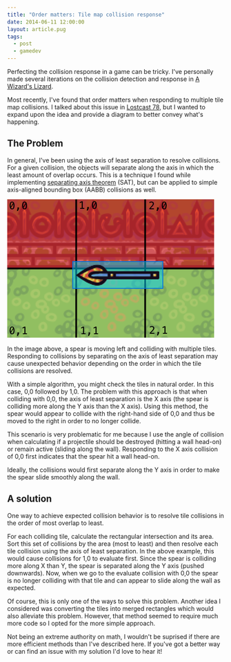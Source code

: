 ```yaml
---
title: "Order matters: Tile map collision response"
date: 2014-06-11 12:00:00
layout: article.pug
tags:
  - post
  - gamedev
---
```


Perfecting the collision response in a game can be tricky. I've personally made several iterations on the collision detection and response in [A Wizard's Lizard][1].

Most recently, I've found that order matters when responding to multiple tile map collisions. I talked about this issue in [Lostcast 78][2], but I wanted to expand upon the idea and provide a diagram to better convey what's happening.

## The Problem

In general, I've been using the axis of least separation to resolve collisions. For a given collision, the objects will separate along the axis in which the least amount of overlap occurs. This is a technique I found while implementing [separating axis theorem][3] (SAT), but can be applied to simple axis-aligned bounding box (AABB) collisions as well.

![Diagram of a spear colliding with multiple tiles][4]

In the image above, a spear is moving left and colliding with multiple tiles. Responding to collisions by separating on the axis of least separation may cause unexpected behavior depending on the order in which the tile collisions are resolved.

With a simple algorithm, you might check the tiles in natural order. In this case, 0,0 followed by 1,0. The problem with this approach is that when colliding with 0,0, the axis of least separation is the X axis (the spear is colliding more along the Y axis than the X axis). Using this method, the spear would appear to collide with the right-hand side of 0,0 and thus be moved to the right in order to no longer collide.

This scenario is very problematic for me because I use the angle of collision when calculating if a projectile should be destroyed (hitting a wall head-on) or remain active (sliding along the wall). Responding to the X axis collision of 0,0 first indicates that the spear hit a wall head-on.

Ideally, the collisions would first separate along the Y axis in order to make the spear slide smoothly along the wall.

## A solution

One way to achieve expected collision behavior is to resolve tile collisions in the order of most overlap to least.

For each colliding tile, calculate the rectangular intersection and its area. Sort this set of collisions by the area (most to least) and then resolve each tile collision using the axis of least separation. In the above example, this would cause collisions for 1,0 to evaluate first. Since the spear is colliding more along X than Y, the spear is separated along the Y axis (pushed downwards). Now, when we go to the evaluate collision with 0,0 the spear is no longer colliding with that tile and can appear to slide along the wall as expected.

Of course, this is only one of the ways to solve this problem. Another idea I considered was converting the tiles into merged rectangles which would also alleviate this problem. However, that method seemed to require much more code so I opted for the more simple approach.

Not being an extreme authority on math, I wouldn't be suprised if there are more efficient methods than I've described here. If you've got a better way or can find an issue with my solution I'd love to hear it!

[1]: http://www.wizardslizard.com/ "A Wizard's Lizard"
[2]: http://www.lostdecadegames.com/lostcast-78/ "Lostcast 78: Separation Axis Feeling"
[3]: http://gamedevelopment.tutsplus.com/tutorials/collision-detection-using-the-separating-axis-theorem--gamedev-169
[4]: /media/images/misc/sat-collision-diagram.png "Problematic collision with multiple tiles"
